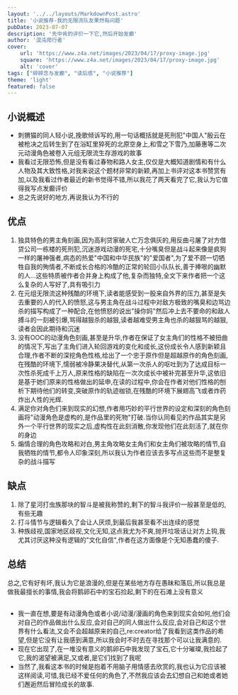 ```yaml
---
layout: '../../layouts/MarkdownPost.astro'
title: '小说推荐-我的无限流队友果然有问题'
pubDate: 2023-07-07
description: '先中肯的评价一下它,然后开始发癫'
author: '混沌爬行者'
cover:
    url: 'https://www.z4a.net/images/2023/04/17/proxy-image.jpg'
    square: 'https://www.z4a.net/images/2023/04/17/proxy-image.jpg'
    alt: 'cover'
tags: ["碎碎念与发癫", "读后感", "小说推荐"]
theme: 'light'
featured: false
---
```


## 小说概述
- 刺猬猫的同人轻小说,挽歌倾诉写的,用一句话概括就是死刑犯"中国人"殷云在被枪决之后转生到了在浴缸里猝死的北原空身上,和雪之下雪乃,加藤惠等二次元动漫角色被卷入元组无限流生存游戏的故事
- 我看过无限恐怖,但是没有看过春物和路人女主,仅仅是大概知道剧情和有什么人物及其大致性格,对我来说这个题材非常的新颖,再加上书评对这本书赞赏有加,以及我看过作者最近的新书觉得不错,所以我花了两天看完了它,我认为它值得我写点发癫评价
- 总之先说好的地方,再说我认为不行的
## 优点
1. 独具特色的男主角刻画,因为高利贷家破人亡万念俱灰的,用反曲弓屠了对方借贷公司一栋楼的死刑犯,沉迷游戏动漫的死宅,十分嘴臭但是战斗起来像是疯狗一样的屠神强者,病态的热爱"中国和中华民族"的"爱国者",为了爱不顾一切牺牲自我的殉情者,不断成长合格的冷酷的正常的轮回小队队长,善于捧哏的幽默的人...这些特质被作者合并身上构成了他,复杂而独特,全文下来作者把一个这么复杂的人写好了,具有吸引力
2. 在元组无限流这种残酷的环境下,读者能感受到一股来自外界的压力,甚至是失去重要的人的代入的愤怒,这与男主角在战斗过程中对敌方极致的嘴臭和边骂边杀的描写构成了一种配合,在他愤怒的说出"操你妈"然后冲上去不要命的和敌人搏斗的一刻被引爆,骂得越狠杀的越狠,读者越难受男主角也杀的越狠骂的越狠,读者会因此期待和沉迷
3. 没有OOC的动漫角色刻画,甚至是升华,作者在保证了女主角们的性格不被扭曲的情况下,写出了主角们进入轮回游戏的变化和成长,这份成长令人感到新颖且合理,作者不断的深挖角色性格,给出了一个忠于原作但是超越原作的角色刻画,在残酷的环境下,懦弱被冷静果决替代,从第一次杀人的呕吐到为了达成目标一次性杀死成千上万人,原来性格的缺陷在一次次成长中被补完甚至升华,这依旧是基于她们原来的性格做出的延申,在读的过程中,你会在作者对他们性格的刨析下期待他们的转变,突破原作的轨迹枷锁,在残酷的环境下展翅高飞或者炸药炸出人性的光辉.
3. 满足你对角色们来到现实的幻想,作者用巧妙的平行世界的设定和深刻的角色刻画将"动漫角色是虚构的,是作品里的死物"打破.当你认同看见的作品其实是另外一个平行世界的现实之后,虚构性在此刻消散,你发现他们在此刻活了,就在你的身边
4. 煽情合理的角色攻略和对白,男主角攻略女主角们和女主角们被攻略的情节,自我牺牲的情节,都令人印象深刻,所以我认为作者应该去多写点这些而不是整复杂的战斗描写
## 缺点
1. 除了星河打虫族那块的智斗是被我称赞的,剩下的智斗我评价一般甚至是低的,有些无趣
2. 打斗情节与逻辑看久了会让人厌烦,到最后我甚至看不出连续的感觉
3. 种族歧视,国家地区歧视,文化无知,这点我尤为不爽,抛开垃圾话让对方上钩,我尤其讨厌这种没有逻辑的"文化自信",作者在这方面像是个无知愚蠢的傻子.
## 总结
总之,它有好有坏,我认为它是浪漫的,但是在某些地方存在愚昧和落后,所以我总是做我最擅长的事情,我会将鹅卵石中的宝石捡起,剩下的在石滩上没有意义
## 
- 我一直在想,要是有动漫角色或者小说/动漫/漫画的角色来到现实会如何,他们会对自己的作品做出什么反应,会对自己的同人做出什么反应,会对自己和这个世界有什么看法,又会不会超越原来的自己,re:creator给了我看到这类作品的希望,但是它没有让我感到满意,所以我会时不时去在寻找那个可以让我满意的.
- 现在它出现了,在一堆没有意义的鹅卵石中我发现了宝石,它十分璀璨,我捡起了它,我的渴望被满足,又或者,是它们找到了我呢
- 当然了,我看这本书的时候是抱着不用脑子用情感去欣赏的,我也认为它应该被这样阅读,可惜,我已经不爱任何的角色了,不然我应该会去幻想自己和她或者她们邂逅然后冒险成长的故事.
